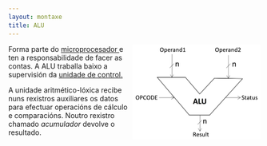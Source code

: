 ```yaml
---
layout: montaxe
title: ALU
---
```



<img style="float: right;" alt="unidade aritmético lóxica" src="/imaxes/alu.png" width="256px">


Forma parte do [microprocesador ]({{site.url}}/montaxe/02cpu) e ten a responsabilidade de facer as contas. A ALU traballa baixo a supervisión da [unidade de control.]({{site.url}}/montaxe/04UC)


A unidade aritmético-lóxica recibe nuns rexistros auxiliares os datos para efectuar operacións de cálculo e comparacións. Noutro rexistro chamado *acumulador* devolve o resultado.

